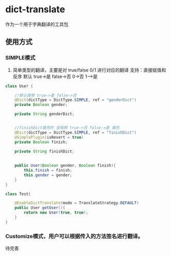 # dict-translate

作为一个用于字典翻译的工具包

## 使用方式

### SIMPLE模式

1. 简单类型的翻译，主要是对 true/false 0/1 进行对应的翻译 支持：直接赋值和反序 默认 true->是 false->否 0->否 1—>是

```java
class User {

    //默认使用 true->是 false->否
    @Dict(dictType = DictType.SIMPLE, ref = "genderDict")
    private Boolean gender;

    private String genderDict;


    //finishDict填充时 会按照 true->否 false->是 填充
    @Dict(dictType = DictType.SIMPLE, ref = "finishDict")
    @SimplePlugin(isRevert = true)
    private Boolean finish;

    private String finishDict;
    
    
    public User(Boolean gender, Boolean finish){
        this.finish = finish;
        this.gender = gender;
    }
}

class Test{

    @EnableDictTranslate(mode = TranslateStrategy.DEFAULT)
    public User getUser(){
        return new User(true, true);
    }
}
```
### Customize模式，用户可以根据传入的方法签名进行翻译。
待完善

